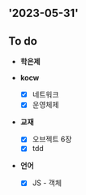 ## '2023-05-31'

## To do

+ **학은제**

+ **kocw**
    + [x] 네트워크
    + [x] 운영체제

+ **교재**
  + [x] 오브젝트 6장
  + [x] tdd

+ **언어**
    + [x] JS - 객체
